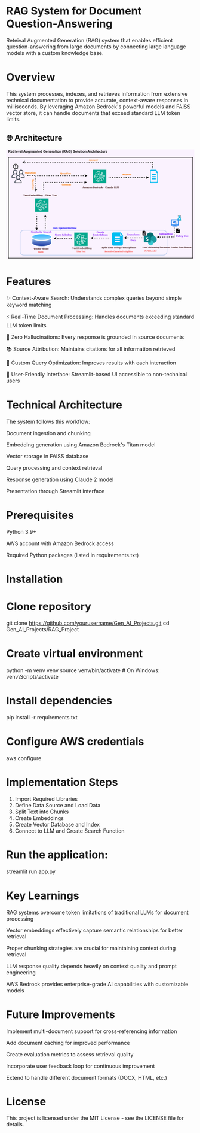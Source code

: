# RAG System for Document Question-Answering

Reteival Augmented Generation (RAG) system that enables efficient question-answering from large documents by connecting large language models with a custom knowledge base.

# Overview

This system processes, indexes, and retrieves information from extensive technical documentation to provide accurate, context-aware responses in milliseconds. By leveraging Amazon Bedrock's powerful models and FAISS vector store, it can handle documents that exceed standard LLM token limits.

## 🌐 Architecture

![RAG](./RAG.gif)

# Features

✨ Context-Aware Search: Understands complex queries beyond simple keyword matching

⚡ Real-Time Document Processing: Handles documents exceeding standard LLM token limits

🎯 Zero Hallucinations: Every response is grounded in source documents

📚 Source Attribution: Maintains citations for all information retrieved

🔄 Custom Query Optimization: Improves results with each interaction

👥 User-Friendly Interface: Streamlit-based UI accessible to non-technical users

# Technical Architecture

The system follows this workflow:

Document ingestion and chunking

Embedding generation using Amazon Bedrock's Titan model

Vector storage in FAISS database

Query processing and context retrieval

Response generation using Claude 2 model

Presentation through Streamlit interface

# Prerequisites

Python 3.9+

AWS account with Amazon Bedrock access

Required Python packages (listed in requirements.txt)

# Installation

# Clone repository
git clone https://github.com/yourusername/Gen_AI_Projects.git
cd Gen_AI_Projects/RAG_Project

# Create virtual environment
python -m venv venv
source venv/bin/activate  # On Windows: venv\Scripts\activate

# Install dependencies
pip install -r requirements.txt

# Configure AWS credentials
aws configure

# Implementation Steps

1. Import Required Libraries
2. Define Data Source and Load Data
3. Split Text into Chunks
4. Create Embeddings
5. Create Vector Database and Index
6. Connect to LLM and Create Search Function

# Run the application:

streamlit run app.py

# Key Learnings

RAG systems overcome token limitations of traditional LLMs for document processing

Vector embeddings effectively capture semantic relationships for better retrieval

Proper chunking strategies are crucial for maintaining context during retrieval

LLM response quality depends heavily on context quality and prompt engineering

AWS Bedrock provides enterprise-grade AI capabilities with customizable models

# Future Improvements

Implement multi-document support for cross-referencing information

Add document caching for improved performance

Create evaluation metrics to assess retrieval quality

Incorporate user feedback loop for continuous improvement

Extend to handle different document formats (DOCX, HTML, etc.)

# License

This project is licensed under the MIT License - see the LICENSE file for details.
